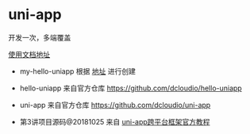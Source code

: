 # uni-app
开发一次，多端覆盖

[使用文档地址](https://uniapp.dcloud.io/quickstart)

* my-hello-uniapp 根据 [地址](https://uniapp.dcloud.io/quickstart) 进行创建

* hello-uniapp 来自官方仓库 https://github.com/dcloudio/hello-uniapp

* uni-app 来自官方仓库 https://github.com/dcloudio/uni-app

* 第3讲项目源码@20181025 来自 [uni-app跨平台框架官方教程](https://ke.qq.com/course/343370?taid=2788142445051210)
